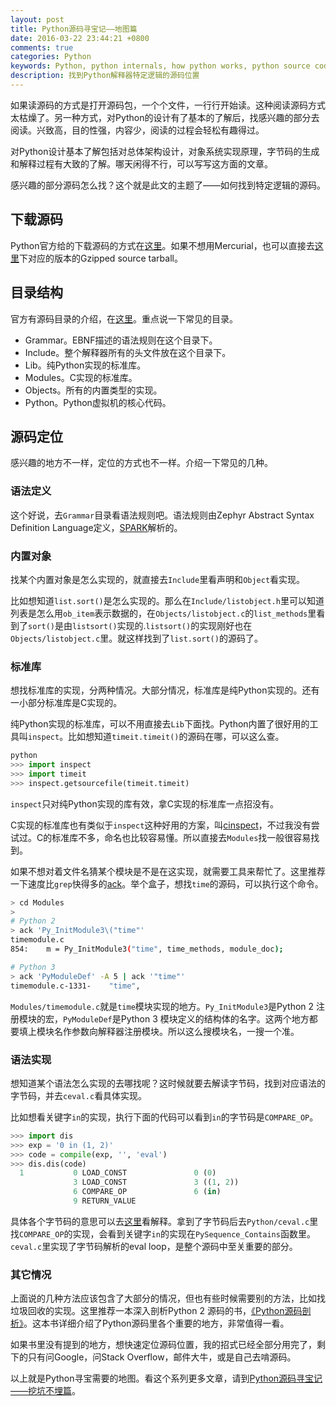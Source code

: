 ```yaml
---
layout: post
title: Python源码寻宝记——地图篇
date: 2016-03-22 23:44:21 +0800
comments: true
categories: Python
keywords: Python, python internals, how python works, python source code, python implenment, python locate source code, python find source code, python get source code, python 源码, python 定位, python 位置, python 代码
description: 找到Python解释器特定逻辑的源码位置
---
```


如果读源码的方式是打开源码包，一个个文件，一行行开始读。这种阅读源码方式太枯燥了。另一种方式，对Python的设计有了基本的了解后，找感兴趣的部分去阅读。兴致高，目的性强，内容少，阅读的过程会轻松有趣得过。

对Python设计基本了解包括对总体架构设计，对象系统实现原理，字节码的生成和解释过程有大致的了解。哪天闲得不行，可以写写这方面的文章。

感兴趣的部分源码怎么找？这个就是此文的主题了——如何找到特定逻辑的源码。

## 下载源码

Python官方给的下载源码的方式在[这里](https://docs.python.org/devguide/setup.html#getting-the-source-code)。如果不想用Mercurial，也可以直接去[这里](https://www.python.org/downloads/)下对应的版本的Gzipped source tarball。

## 目录结构

官方有源码目录的介绍，在[这里](https://docs.python.org/devguide/setup.html#directory-structure)。重点说一下常见的目录。

- Grammar。EBNF描述的语法规则在这个目录下。
- Include。整个解释器所有的头文件放在这个目录下。
- Lib。纯Python实现的标准库。
- Modules。C实现的标准库。
- Objects。所有的内置类型的实现。
- Python。Python虚拟机的核心代码。

## 源码定位

感兴趣的地方不一样，定位的方式也不一样。介绍一下常见的几种。

### 语法定义

这个好说，去`Grammar`目录看语法规则吧。语法规则由Zephyr Abstract Syntax Definition Language定义，[SPARK](http://pages.cpsc.ucalgary.ca/~aycock/spark/)解析的。

### 内置对象

找某个内置对象是怎么实现的，就直接去`Include`里看声明和`Object`看实现。

比如想知道`list.sort()`是怎么实现的。那么在`Include/listobject.h`里可以知道列表是怎么用`ob_item`表示数据的，在`Objects/listobject.c`的`list_methods`里看到了`sort()`是由`listsort()`实现的.`listsort()`的实现刚好也在`Objects/listobject.c`里。就这样找到了`list.sort()`的源码了。

### 标准库

想找标准库的实现，分两种情况。大部分情况，标准库是纯Python实现的。还有一小部分标准库是C实现的。

纯Python实现的标准库，可以不用直接去`Lib`下面找。Python内置了很好用的工具叫`inspect`。比如想知道`timeit.timeit()`的源码在哪，可以这么查。

```python
python
>>> import inspect
>>> import timeit
>>> inspect.getsourcefile(timeit.timeit)
```

`inspect`只对纯Python实现的库有效，拿C实现的标准库一点招没有。

C实现的标准库也有类似于`inspect`这种好用的方案，叫[cinspect](https://github.com/punchagan/cinspect)，不过我没有尝试过。C的标准库不多，命名也比较容易懂。所以直接去`Modules`找一般很容易找到。

如果不想对着文件名猜某个模块是不是在这实现，就需要工具来帮忙了。这里推荐一下速度比`grep`快得多的[ack](http://beyondgrep.com/)。举个盒子，想找`time`的源码，可以执行这个命令。

```bash
> cd Modules
> 
# Python 2
> ack 'Py_InitModule3\("time"'
timemodule.c
854:    m = Py_InitModule3("time", time_methods, module_doc);

# Python 3
> ack 'PyModuleDef' -A 5 | ack '"time"'
timemodule.c-1331-    "time",
```

`Modules/timemodule.c`就是`time`模块实现的地方。`Py_InitModule3`是Python 2 注册模块的宏，`PyModuleDef`是Python 3 模块定义的结构体的名字。这两个地方都要填上模块名作参数向解释器注册模块。所以这么搜模块名，一搜一个准。

### 语法实现

想知道某个语法怎么实现的去哪找呢？这时候就要去解读字节码，找到对应语法的字节码，并去`ceval.c`看具体实现。

比如想看关键字`in`的实现，执行下面的代码可以看到`in`的字节码是`COMPARE_OP`。

```python
>>> import dis
>>> exp = '0 in (1, 2)'
>>> code = compile(exp, '', 'eval')
>>> dis.dis(code)
  1           0 LOAD_CONST               0 (0)
              3 LOAD_CONST               3 ((1, 2))
              6 COMPARE_OP               6 (in)
              9 RETURN_VALUE
```

具体各个字节码的意思可以去[这里](https://docs.python.org/2/library/dis.html#python-bytecode-instructions)看解释。拿到了字节码后去`Python/ceval.c`里找`COMPARE_OP`的实现，会看到关键字`in`的实现在`PySequence_Contains`函数里。`ceval.c`里实现了字节码解析的eval loop，是整个源码中至关重要的部分。

### 其它情况

上面说的几种方法应该包含了大部分的情况，但也有些时候需要别的方法，比如找垃圾回收的实现。这里推荐一本深入剖析Python 2 源码的书，[《Python源码剖析》](https://book.douban.com/subject/3117898/)。这本书详细介绍了Python源码里各个重要的地方，非常值得一看。

如果书里没有提到的地方，想快速定位源码位置，我的招式已经全部分用完了，剩下的只有问Google，问Stack Overflow，邮件大牛，或是自己去啃源码。

以上就是Python寻宝需要的地图。看这个系列更多文章，请到[Python源码寻宝记——挖坑不埋篇](/python-internals-introductory)。

